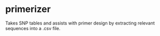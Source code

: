 # primerizer
Takes SNP tables and assists with primer design by extracting relevant sequences into a .csv file.
